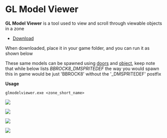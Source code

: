 # GL Model Viewer

**GL Model Viewer** is a tool used to view and scroll through viewable objects in a zone

* [Download](https://drive.google.com/uc?id=1hwr7HYuRoznXzrUKE7d9E7-crAtpr5Ha)

When downloaded, place it in your game folder, and you can run it as shown below

These same models can be spawned using [doors](https://github.com/EQEmu/Server/wiki/doors) and [object](https://github.com/EQEmu/Server/wiki/object), keep note that while below lists _BBROCK8\_DMSPRITEDEF_ the way you would spawn this in game would be just 'BBROCK8' without the '\_DMSPRITEDEF' postfix

**Usage**

```text
glmodelviewer.exe <zone_short_name>
```

![](https://camo.githubusercontent.com/6b96b487223d6d78f580f280e902a7c391346b34/68747470733a2f2f64726976652e676f6f676c652e636f6d2f75633f69643d3138576b70444f6144486b7062506e4973452d43336c4578735743325376686c6e)

![](https://camo.githubusercontent.com/c290603817311ae9dfbbf53f0fe379a8724041b5/68747470733a2f2f64726976652e676f6f676c652e636f6d2f75633f69643d316b6152597145547467704762524e4f355a6d6e633672586d7433617068786835)

![](https://camo.githubusercontent.com/3e299d99ef96b9ff81d6aecc6d0b3b90a940f708/68747470733a2f2f64726976652e676f6f676c652e636f6d2f75633f69643d313773494b76717a3333615f48766f51535138617732714b627630554c5941527a)

![](https://camo.githubusercontent.com/032c158bac44a11ff5860ebb2eda8257703614d6/68747470733a2f2f64726976652e676f6f676c652e636f6d2f75633f69643d314b366938734b4e70777848684d314e7243367563535a7072737635777652756f)

